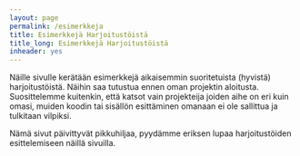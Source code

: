 ```yaml
---
layout: page
permalink: /esimerkkeja
title: Esimerkkejä Harjoitustöistä
title_long: Esimerkkejä Harjoitustöistä
inheader: yes
---
```


Näille sivulle kerätään esimerkkejä aikaisemmin suoritetuista (hyvistä) harjoitustöistä. 
Näihin saa tutustua ennen oman projektin aloitusta.
Suosittelemme kuitenkin, että katsot vain projekteija joiden aihe on eri kuin omasi, muiden koodin tai sisällön esittäminen omanaan ei ole sallittua ja tulkitaan vilpiksi.

Nämä sivut päivittyvät pikkuhiljaa, pyydämme eriksen lupaa harjoitustöiden esittelemiseen näillä sivuilla. 

